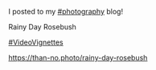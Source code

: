 I posted to my [\#<span>photography</span>](https://social.lol/tags/photography) blog!

Rainy Day Rosebush

[\#<span>VideoVignettes</span>](https://social.lol/tags/VideoVignettes)

[<span class="invisible">https://</span><span class="ellipsis">than-no.photo/rainy-day-rosebu</span><span class="invisible">sh</span>](https://than-no.photo/rainy-day-rosebush)